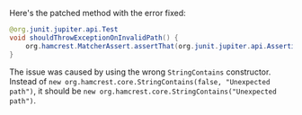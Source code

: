 Here's the patched method with the error fixed:
```java
@org.junit.jupiter.api.Test
void shouldThrowExceptionOnInvalidPath() {
    org.hamcrest.MatcherAssert.assertThat(org.junit.jupiter.api.Assertions.assertThrows(java.lang.IllegalArgumentException.class, () -> new com.artipie.docker.http.UploadEntity.Request(new com.artipie.http.rq.RequestLine(RqMethod.PUT, "/one/two").toString())).getMessage(), new org.hamcrest.core.StringContains("Unexpected path"));
}
```
The issue was caused by using the wrong `StringContains` constructor. Instead of `new org.hamcrest.core.StringContains(false, "Unexpected path")`, it should be `new org.hamcrest.core.StringContains("Unexpected path")`.